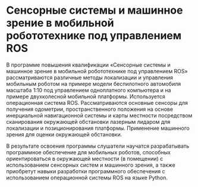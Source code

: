 # Сенсорные системы и машинное зрение в мобильной робототехнике под управлением ROS

В программе повышения квалификации «Сенсорные системы и машинное зрение в мобильной робототехнике под управлением ROS» рассматриваются различные методы локализации и управления мобильным роботом на примере модели беспилотного автомобиля масштаба 1:10 под управлением одноплатного компьютера и на примере двухколесной мобильной платформы. Используется операционная система ROS. Рассматриваются основные сенсоры для получения одометрии, пространственного положения на основе инерциальной навигационной системы и карты местности посредством сканирования окружающей обстановки лазерным лидаром для локализации и позиционирования платформы. Применение машинного зрения для оценки окружающей обстановки.

В результате освоения программы слушатели научатся разрабатывать программное обеспечение для мобильных роботов, способных ориентироваться в окружающей местности (в помещении) с использованием сенсорных систем и машинного зрения, а также приобретут навыки разработки программного обеспечения с использованием операционной системы ROS на языке Python.